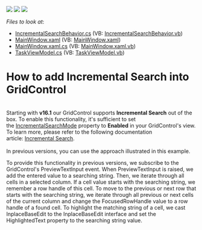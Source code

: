 <!-- default badges list -->
![](https://img.shields.io/endpoint?url=https://codecentral.devexpress.com/api/v1/VersionRange/128648008/14.1.7%2B)
[![](https://img.shields.io/badge/Open_in_DevExpress_Support_Center-FF7200?style=flat-square&logo=DevExpress&logoColor=white)](https://supportcenter.devexpress.com/ticket/details/T163003)
[![](https://img.shields.io/badge/📖_How_to_use_DevExpress_Examples-e9f6fc?style=flat-square)](https://docs.devexpress.com/GeneralInformation/403183)
<!-- default badges end -->
<!-- default file list -->
*Files to look at*:

* [IncrementalSearchBehavior.cs](./CS/IncrementalSearch/Behavior/IncrementalSearchBehavior.cs) (VB: [IncrementalSearchBehavior.vb](./VB/IncrementalSearch/Behavior/IncrementalSearchBehavior.vb))
* [MainWindow.xaml](./CS/IncrementalSearch/MainWindow.xaml) (VB: [MainWindow.xaml](./VB/IncrementalSearch/MainWindow.xaml))
* [MainWindow.xaml.cs](./CS/IncrementalSearch/MainWindow.xaml.cs) (VB: [MainWindow.xaml.vb](./VB/IncrementalSearch/MainWindow.xaml.vb))
* [TaskViewModel.cs](./CS/IncrementalSearch/ViewModel/TaskViewModel.cs) (VB: [TaskViewModel.vb](./VB/IncrementalSearch/ViewModel/TaskViewModel.vb))
<!-- default file list end -->
# How to add Incremental Search into GridControl


<p><br>Starting with <strong>v16.1</strong> our GridControl supports <strong>Incremental Search</strong> out of the box. To enable this functionality, it's sufficient to set the <a href="https://documentation.devexpress.com/WPF/DevExpress.Xpf.Grid.DataViewBase.IncrementalSearchMode.property">IncrementalSearchMode</a> property to <strong>Enabled</strong> in your GridControl's view. To learn more, please refer to the following documentation article: <a href="https://documentation.devexpress.com/WPF/118017/Controls-and-Libraries/Data-Grid/Filtering-and-Searching/Incremental-Search">Incremental Search</a>.<br><br>In previous versions, you can use the approach illustrated in this example.</p>
<p>To provide this functionality in previous versions, we subscribe to the GridControl's PreviewTextInput event. When PreviewTextInput is raised, we add the entered value to a searching string. Then, we iterate through all cells in a selected column. If a cell value starts with the searching string, we remember a row handle of this cell. To move to the previous or next row that starts with the searching string, we iterate through all previous or next cells of the current column and change the FocusedRowHandle value to a row handle of a found cell. To highlight the matching string of a cell, we cast InplaceBaseEdit to the InplaceBaseEdit interface and set the HighlightedText property to the searching string value.</p>

<br/>


